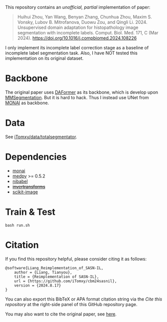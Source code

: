 This repository contains an *unofficial, partial* implementation of paper:

> Huihui Zhou, Yan Wang, Benyan Zhang, Chunhua Zhou, Maxim S. Vonsky, Lubov B. Mitrofanova, Duowu Zou, and Qingli Li. 2024. Unsupervised domain adaptation for histopathology image segmentation with incomplete labels. Comput. Biol. Med. 171, C (Mar 2024). https://doi.org/10.1016/j.compbiomed.2024.108226

I only implement its incomplete label correction stage as a baseline of incomplete label segmentation task.
Also, I have NOT tested this implementation on its original dataset.

# Backbone

The original paper uses [DAFormer](https://github.com/lhoyer/DAFormer) as its backbone,
which is develop upon [MMSegmentation](https://github.com/open-mmlab/mmsegmentation).
But it is hard to hack.
Thus I instead use UNet from [MONAI](https://github.com/Project-MONAI/MONAI) as backbone.

# Data

See [iTomxy/data/totalsegmentator](https://github.com/iTomxy/data/tree/master/totalsegmentator).

# Dependencies

- [monai](https://github.com/Project-MONAI/MONAI)
- [medpy](https://github.com/loli/medpy) >= 0.5.2
- [nibabel](https://github.com/nipy/nibabel)
- ~~[invertransforms](https://github.com/gregunz/invertransforms)~~
- [scikit-image](https://github.com/scikit-image/scikit-image)

# Train & Test

```shell
bash run.sh
```

# Citation

If you find this repository helpful,
please consider citing it as follows:

```
@software{Liang_Reimplementation_of_SASN-IL,
    author = {Liang, Tianyou},
    title = {Reimplementation of SASN-IL},
    url = {https://github.com/iTomxy/cbm24sasnil},
    version = {2024.8.17}
}
```

You can also export this BibTeX or APA format citation string via the *Cite this repository* at the right-side panel of this GitHub repository page.

You may also want to cite the original paper, see [here](https://www.sciencedirect.com/science/article/pii/S001048252400310X).
